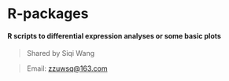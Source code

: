# R-packages

#### R scripts to differential expression analyses or some basic plots

> Shared by Siqi Wang

> Email: zzuwsq@163.com
